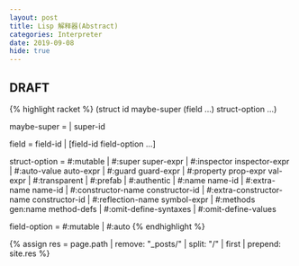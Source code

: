 ```yaml
---
layout: post
title: Lisp 解释器(Abstract)
categories: Interpreter
date: 2019-09-08
hide: true
---
```


## DRAFT

{% highlight racket %}
(struct id maybe-super (field ...)
  struct-option ...)

maybe-super   = 
              | super-id
 	 	 	 	 
field         = field-id
              | [field-id field-option ...]

struct-option = #:mutable
              | #:super super-expr
              | #:inspector inspector-expr
              | #:auto-value auto-expr
              | #:guard guard-expr
              | #:property prop-expr val-expr
              | #:transparent
              | #:prefab
              | #:authentic
              | #:name name-id
              | #:extra-name name-id
              | #:constructor-name constructor-id
              | #:extra-constructor-name constructor-id
              | #:reflection-name symbol-expr
              | #:methods gen:name method-defs
              | #:omit-define-syntaxes
              | #:omit-define-values
 	 	 	 	 
field-option  = #:mutable
              | #:auto
{% endhighlight %}

{% assign res = page.path | remove: "_posts/" | split: "/" | first | prepend: site.res %}
